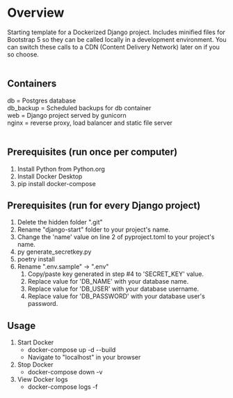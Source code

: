 # Overview
Starting template for a Dockerized Django project. Includes minified files for Bootstrap 5 so they can be called locally in a development environment. You can switch these calls to a CDN (Content Delivery Network) later on if you so choose. 
<br><br>
## Containers
db = Postgres database<br>
db_backup = Scheduled backups for db container<br>
web = Django project served by gunicorn<br>
nginx = reverse proxy, load balancer and static file server
<br><br>

## Prerequisites (run once per computer)
1. Install Python from Python.org
1. Install Docker Desktop
1. pip install docker-compose

## Prerequisites (run for every Django project)
1. Delete the hidden folder ".git"
1. Rename "django-start" folder to your project's name.
1. Change the 'name' value on line 2 of pyproject.toml to your project's name.
1. py generate_secretkey.py
1. poetry install
1. Rename ".env.sample" -> ".env"
    1. Copy/paste key generated in step #4 to 'SECRET_KEY' value.
    1. Replace value for 'DB_NAME' with your database name.
    1. Replace value for 'DB_USER' with your database username.
    1. Replace value for 'DB_PASSWORD' with your database user's password.


## Usage
1. Start Docker
    - docker-compose up -d --build
    - Navigate to "localhost" in your browser
1. Stop Docker
    - docker-compose down -v
1. View Docker logs
    - docker-compose logs -f
<br><br>


